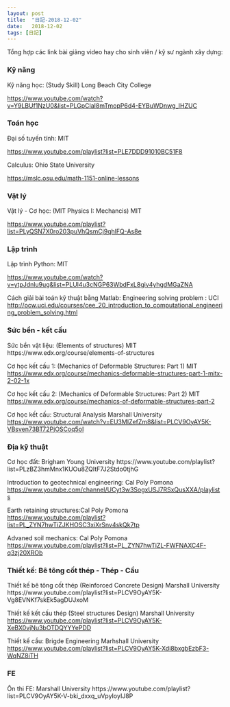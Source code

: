 ```yaml
---
layout: post
title:  "日記-2018-12-02"
date:   2018-12-02
tags: [日記]
---
```


Tổng hợp các link bài giảng video hay cho sinh viên / kỹ sư ngành xây dựng:

<h3 class="bottom_line"> Kỹ năng </h3>
Kỹ năng học: (Study Skill) Long Beach City College

https://www.youtube.com/watch?v=Y9LBUf1NzU0&list=PLGpClaI8mTmopP6d4-EYBuWDnwg_IHZUC

<h3 class="bottom_line"> Toán học </h3>
Đại số tuyến tính: MIT

https://www.youtube.com/playlist?list=PLE7DDD91010BC51F8

Calculus: Ohio State University

https://mslc.osu.edu/math-1151-online-lessons

<h3 class="bottom_line"> Vật lý </h3>
Vật lý - Cơ học: (MIT Physics I: Mechancis) MIT

https://www.youtube.com/playlist?list=PLyQSN7X0ro203puVhQsmCj9qhlFQ-As8e


<h3 class="bottom_line"> Lập trình </h3>
Lập trình Python: MIT

https://www.youtube.com/watch?v=ytpJdnlu9ug&list=PLUl4u3cNGP63WbdFxL8giv4yhgdMGaZNA

Cách giải bài toán kỹ thuật bằng Matlab: Engineering solving problem : UCI
http://ocw.uci.edu/courses/cee_20_introduction_to_computational_engineering_problem_solving.html


<h3 class="bottom_line"> Sức bền - kết cấu </h3>
Sức bền vật liệu: (Elements of structures) MIT
https://www.edx.org/course/elements-of-structures

Cơ học kết cấu 1: (Mechanics of Deformable Structures: Part 1) MIT
https://www.edx.org/course/mechanics-deformable-structures-part-1-mitx-2-02-1x

Cơ học kết cấu 2: (Mechanics of Deformable Structures: Part 2) MIT
https://www.edx.org/course/mechanics-of-deformable-structures-part-2

Cơ học kết cấu: Structural Analysis Marshall University
https://www.youtube.com/watch?v=EU3MIZefZm8&list=PLCV9OyAY5K-VBsven73BT72PjOSCoq5oI

<h3 class="bottom_line"> Địa kỹ thuật </h3>
Cơ học đất: Brigham Young University
https://www.youtube.com/playlist?list=PLzBZ3hmMnx1KUOu8ZQItF7J2Stdo0tjhG

Introduction to geotechnical engineering: Cal Poly Pomona
https://www.youtube.com/channel/UCyt3w3SogxUSJ7RSxQusXXA/playlists

Earth retaining structures:Cal Poly Pomona
https://www.youtube.com/playlist?list=PL_ZYN7hwTiZJKHOSC3xiXrSnv4skQk7tp

Advaned soil mechanics: Cal Poly Pomona
https://www.youtube.com/playlist?list=PL_ZYN7hwTiZL-FWFNAXC4F-q3zj20XROb


<h3 class="bottom_line"> Thiết kế: Bê tông cốt thép - Thép - Cầu </h3>
Thiết kế bê tông cốt thép (Reinforced Concrete Design) Marshall  University
https://www.youtube.com/playlist?list=PLCV9OyAY5K-Vg8EVNKf7skEk5agDUJxoM

Thiết kế kết cấu thép (Steel structures Design) Marshall University
https://www.youtube.com/playlist?list=PLCV9OyAY5K-XeBX0vjNu3bOTDQYYYePDD

Thiết kế cầu: Brigde Engineering Marhshall University
https://www.youtube.com/playlist?list=PLCV9OyAY5K-Xdi8bxgbEzbF3-WqNZ8iTH

<h3 class="bottom_line"> FE </h3>
Ôn thi FE: Marshall University
https://www.youtube.com/playlist?list=PLCV9OyAY5K-V-bki_dxxq_uVpyIoyIJ8P
